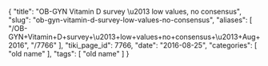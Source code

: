 {
    "title": "OB-GYN Vitamin D survey \u2013 low values, no consensus",
    "slug": "ob-gyn-vitamin-d-survey-low-values-no-consensus",
    "aliases": [
        "/OB-GYN+Vitamin+D+survey+\u2013+low+values+no+consensus+\u2013+Aug+2016",
        "/7766"
    ],
    "tiki_page_id": 7766,
    "date": "2016-08-25",
    "categories": [
        "old name"
    ],
    "tags": [
        "old name"
    ]
}